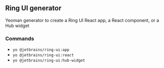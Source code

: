 ## Ring UI generator

Yeoman generator to create a Ring UI React app, a React component, or a Hub widget

### Commands

 - `yo @jetbrains/ring-ui:app`
 - `yo @jetbrains/ring-ui:react`
 - `yo @jetbrains/ring-ui:hub-widget`
